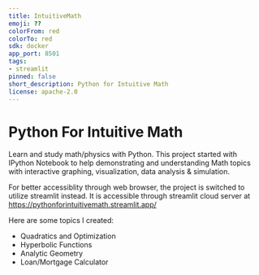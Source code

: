 ```yaml
---
title: IntuitiveMath
emoji: ??
colorFrom: red
colorTo: red
sdk: docker
app_port: 8501
tags:
- streamlit
pinned: false
short_description: Python for Intuitive Math
license: apache-2.0
---
```


# Python For Intuitive Math

Learn and study math/physics with Python. This project started with IPython Notebook 
to help demonstrating and understanding Math topics with interactive graphing, 
visualization, data analysis & simulation. 

For better accessiblity through web browser, the project is switched to utilize 
streamlit instead. It is accessible through streamlit cloud server at
https://pythonforintuitivemath.streamlit.app/ 

Here are some topics I created:
- Quadratics and Optimization
- Hyperbolic Functions
- Analytic Geometry
- Loan/Mortgage Calculator
